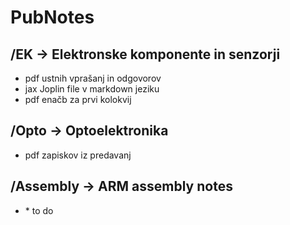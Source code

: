 # PubNotes

## /EK -> Elektronske komponente in senzorji
- pdf ustnih vprašanj in odgovorov
- jax Joplin file v markdown jeziku 
- pdf enačb za prvi kolokvij

## /Opto -> Optoelektronika
- pdf zapiskov iz predavanj

## /Assembly -> ARM assembly notes 
- \* to do
